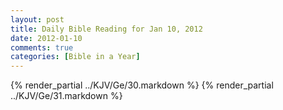 ```yaml
---
layout: post
title: Daily Bible Reading for Jan 10, 2012
date: 2012-01-10
comments: true
categories: [Bible in a Year]
---
```

{% render_partial ../KJV/Ge/30.markdown %}
{% render_partial ../KJV/Ge/31.markdown %}
